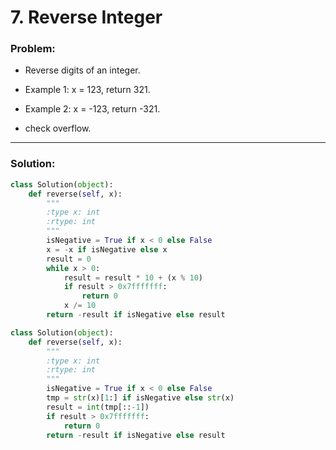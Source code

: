 # 7. Reverse Integer

### Problem:

- Reverse digits of an integer.

- Example 1: x = 123, return 321.

- Example 2: x = -123, return -321.

- check overflow.

---

### Solution:

```python
class Solution(object):
    def reverse(self, x):
        """
        :type x: int
        :rtype: int
        """
        isNegative = True if x < 0 else False
        x = -x if isNegative else x
        result = 0
        while x > 0:
            result = result * 10 + (x % 10)
            if result > 0x7fffffff:
                return 0
            x /= 10
        return -result if isNegative else result
```

```python
class Solution(object):
    def reverse(self, x):
        """
        :type x: int
        :rtype: int
        """
        isNegative = True if x < 0 else False
        tmp = str(x)[1:] if isNegative else str(x)
        result = int(tmp[::-1])
        if result > 0x7fffffff:
            return 0
        return -result if isNegative else result
```
